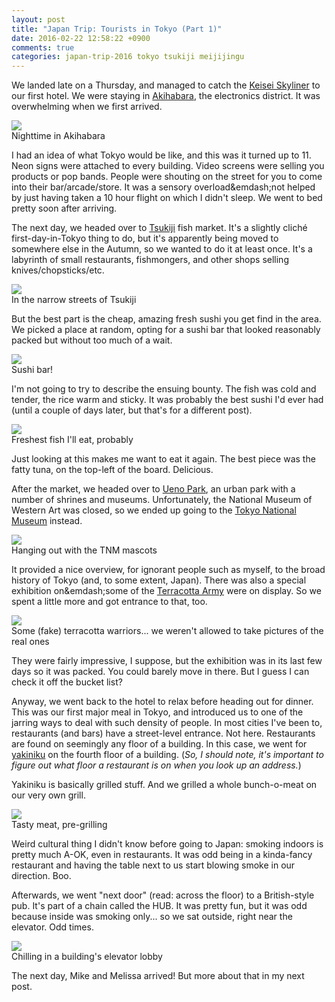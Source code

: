 ```yaml
---
layout: post
title: "Japan Trip: Tourists in Tokyo (Part 1)"
date: 2016-02-22 12:58:22 +0900
comments: true
categories: japan-trip-2016 tokyo tsukiji meijijingu
---
```


We landed late on a Thursday, and managed to catch the [Keisei Skyliner](http://www.keisei.co.jp/keisei/tetudou/skyliner/us/ae_outline/index.php) to our first hotel. We were staying in [Akihabara](https://en.wikipedia.org/wiki/Akihabara), the electronics district. It was overwhelming when we first arrived.

<div class="img">
  <a href="{{ root_url }}/images/japan/tokyo/akihabara.jpg">
    <img src="/images/japan/tokyo/akihabara.jpg">
  </a>
  <div class="alt">Nighttime in Akihabara</div>
</div>

I had an idea of what Tokyo would be like, and this was it turned up to 11. Neon signs were attached to every building. Video screens were selling you products or pop bands. People were shouting on the street for you to come into their bar/arcade/store. It was a sensory overload&emdash;not helped by just having taken a 10 hour flight on which I didn't sleep. We went to bed pretty soon after arriving.

The next day, we headed over to [Tsukiji](https://en.wikipedia.org/wiki/Tsukiji_fish_market) fish market. It's a slightly cliché first-day-in-Tokyo thing to do, but it's apparently being moved to somewhere else in the Autumn, so we wanted to do it at least once. It's a labyrinth of small restaurants, fishmongers, and other shops selling knives/chopsticks/etc. 

<div class="img">
  <a href="{{ root_url }}/images/japan/tokyo/tsukiji.jpg">
    <img src="/images/japan/tokyo/tsukiji.jpg">
  </a>
  <div class="alt">In the narrow streets of Tsukiji</div>
</div>

But the best part is the cheap, amazing fresh sushi you get find in the area. We picked a place at random, opting for a sushi bar that looked reasonably packed but without too much of a wait.

<div class="img">
  <a href="{{ root_url }}/images/japan/tokyo/tsukiji-sushi.jpg">
    <img src="/images/japan/tokyo/tsukiji-sushi.jpg">
  </a>
  <div class="alt">Sushi bar!</div>
</div>

I'm not going to try to describe the ensuing bounty. The fish was cold and tender, the rice warm and sticky. It was probably the best sushi I'd ever had (until a couple of days later, but that's for a different post).

<div class="img">
  <a href="{{ root_url }}/images/japan/tokyo/tsukiji-breakfast.jpg">
    <img src="/images/japan/tokyo/tsukiji-breakfast.jpg">
  </a>
  <div class="alt">Freshest fish I'll eat, probably</div>
</div>

Just looking at this makes me want to eat it again. The best piece was the fatty tuna, on the top-left of the board. Delicious.

After the market, we headed over to [Ueno Park](https://en.wikipedia.org/wiki/Ueno_Park), an urban park with a number of shrines and museums. Unfortunately, the National Museum of Western Art was closed, so we ended up going to the [Tokyo National Museum](https://en.wikipedia.org/wiki/Tokyo_National_Museum) instead.

<div class="img">
  <a href="{{ root_url }}/images/japan/tokyo/tokyo-met.jpg">
    <img src="/images/japan/tokyo/tokyo-met.jpg">
  </a>
  <div class="alt">Hanging out with the TNM mascots</div>
</div>

It provided a nice overview, for ignorant people such as myself, to the broad history of Tokyo (and, to some extent, Japan). There was also a special exhibition on&emdash;some of the [Terracotta Army](https://en.wikipedia.org/wiki/Terracotta_Army) were on display. So we spent a little more and got entrance to that, too.

<div class="img">
  <a href="{{ root_url }}/images/japan/tokyo/warriors.jpg">
    <img src="/images/japan/tokyo/warriors.jpg">
  </a>
  <div class="alt">Some (fake) terracotta warriors... we weren't allowed to take pictures of the real ones</div>
</div>

They were fairly impressive, I suppose, but the exhibition was in its last few days so it was packed. You could barely move in there. But I guess I can check it off the bucket list?

Anyway, we went back to the hotel to relax before heading out for dinner. This was our first major meal in Tokyo, and introduced us to one of the jarring ways to deal with such density of people. In most cities I've been to, restaurants (and bars) have a street-level entrance. Not here. Restaurants are found on seemingly any floor of a building. In this case, we went for [yakiniku]() on the fourth floor of a building. (*So, I should note, it's important to figure out what floor a restaurant is on when you look up an address.*)

Yakiniku is basically grilled stuff. And we grilled a whole bunch-o-meat on our very own grill.

<div class="img">
  <a href="{{ root_url }}/images/japan/tokyo/yakiniku.jpg">
    <img src="/images/japan/tokyo/yakiniku.jpg">
  </a>
  <div class="alt">Tasty meat, pre-grilling</div>
</div>

Weird cultural thing I didn't know before going to Japan: smoking indoors is pretty much A-OK, even in restaurants. It was odd being in a kinda-fancy restaurant and having the table next to us start blowing smoke in our direction. Boo.

Afterwards, we went "next door" (read: across the floor) to a British-style pub. It's part of a chain called the HUB. It was pretty fun, but it was odd because inside was smoking only... so we sat outside, right near the elevator. Odd times.

<div class="img">
  <a href="{{ root_url }}/images/japan/tokyo/hub-akb.jpg">
    <img src="/images/japan/tokyo/hub-akb.jpg">
  </a>
  <div class="alt">Chilling in a building's elevator lobby</div>
</div>

The next day, Mike and Melissa arrived! But more about that in my next post.


